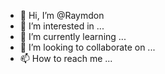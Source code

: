 - 👋 Hi, I’m @Raymdon
- 👀 I’m interested in ...
- 🌱 I’m currently learning ...
- 💞️ I’m looking to collaborate on ...
- 📫 How to reach me ...

<!---
Raymdon/Raymdon is a ✨ special ✨ repository because its `README.md` (this file) appears on your GitHub profile.
You can click the Preview link to take a look at your changes.
--->
